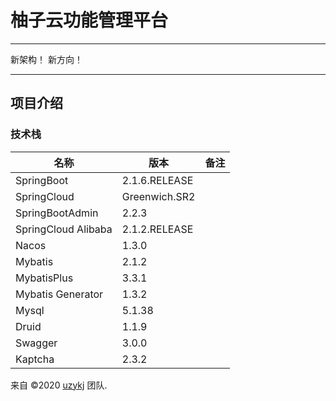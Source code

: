# 柚子云功能管理平台

-------

新架构！ 新方向！

-------

## 项目介绍
### 技术栈

|       名称         |    版本         | 备注  |
|   ---             |   ---          |  ---- |
| SpringBoot        | 2.1.6.RELEASE  |       |
| SpringCloud       | Greenwich.SR2  |       |
| SpringBootAdmin   | 2.2.3          |       |
| SpringCloud Alibaba|2.1.2.RELEASE  |       |
| Nacos             | 1.3.0          |       |
| Mybatis           | 2.1.2          |       |
| MybatisPlus       | 3.3.1          |       |
| Mybatis Generator | 1.3.2          |       |
| Mysql             | 5.1.38         |       |
| Druid             | 1.1.9          |       |
| Swagger           | 3.0.0          |       |
| Kaptcha           | 2.3.2          |       |




来自 &copy;2020 <a href="https://github.com/uzykj">uzykj</a> 团队.
